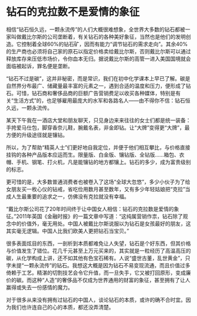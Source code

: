 # 钻石的克拉数不是爱情的象征

相信“钻石恒久远，一颗永流传”的人们大概很难想象，全世界大多数的钻石都被一家叫做戴比尔斯的公司垄断着，有关钻石的各种美好象征，当然也是他们的发明创造。它控制着全球60%的钻石矿，因而有能力“调节钻石的需求走向”。其余40%的生产商也必须将自己家的原石以指定价格卖给戴比尔斯，否则戴比尔斯可以通过释放库存来压低市场价，令你血本无归。据说戴比尔斯的高管一进入美国国境就会面临被起诉，罪名便是垄断。

“钻石不过是碳”，这并非秘密，而是常识，我们在初中化学课本上早已了解。碳是自然界分布最广、储藏量最丰富的元素之一，遇到合适的温度和压力，便形成了钻石。可惜，钻石商和奢侈品商的巨额广告营销费足以收买各种媒体，特别是有关“生活方式”的，也足够雇用最庞大的水军和各路名人——由不得你不信：钻石恒久远，一颗永流传。

某天下午我在一酒店大堂和朋友聊天，只见身边来来往往的女士们都是统一装备：手挎爱马仕包，脚穿香奈儿鞋，腕戴名表，非金即钻。让“大牌”变得更“大牌”，最方便的升级途径就是镶钻。

所以，为了帮助“精英人士”们更好地自我定位，并便于他们相互攀比，与价格直接挂钩的各种产品版本应运而生。限量版、白金版、镶钻版、全钻版……箱包、衣帽、手机、钢笔、打火机，凡是能镶钻的地方都镶上。钻石的多少，成为富贵级别的标志。

更可惜的是，大多数普通消费者也被卷入了这场“全球大忽悠”，多少小伙子为了给女朋友买一枚心仪的钻戒，省吃俭用数月甚至数年，又有多少年轻姑娘把“克拉”当成人生最重要的追求之一，仿佛没有克拉就没有幸福。

“戴比尔斯公司花了20年时间终于让中国女人相信：钻石的克拉数是爱情的象征。”2011年英国《金融时报》的一篇文章中写道：“这纯属营销作祟，钻石除了观念中的价值外，毫无用处。中国人被戴比尔斯说服以为钻石是女孩最好的朋友，这其实毫无逻辑。中国人比我们欧美人更把钻石当宝贝。”

很多表面炫目的东西，一剖析到本质都难免让人失望，钻石是个好东西，但其价格与价值发生了错位。花几千元甚至上万元买来的，其实就是一粒经历了高温高压的碳，从化学构成上讲，还不如其他有色宝石稀有。人说“盛世古董，乱世黄金”，只字未提“一颗永流传”的钻石。我想这大概是因为钻石不易变现流通，而且价值过多倚赖于工艺。精湛的切割技艺会令它升值，而一旦失手，它又被打回原形，变成廉价的碳。而这种“人造”的奢侈品不仅成为世界通用的财富的象征，甚至拥有了让人赢得或失去一份感情的魔力。

对于很多从来没有拥有过钻石的中国人，谈论钻石的本质，或许的确不合时宜。因为我们也许连自己的心的本质，都还没弄清楚。